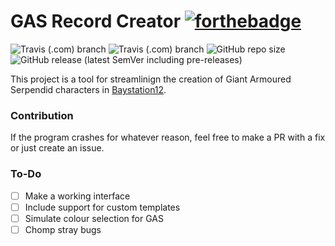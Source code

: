 # GAS Record Creator [![forthebadge](https://forthebadge.com/images/badges/works-on-my-machine.svg)](https://forthebadge.com)

![Travis (.com) branch](https://img.shields.io/travis/com/hermaplusplus/bs12-gas-records/master?label=BUILD%2FMASTER&style=for-the-badge) ![Travis (.com) branch](https://img.shields.io/travis/com/hermaplusplus/bs12-gas-records/dev?label=BUILD%2FDEV&style=for-the-badge)
![GitHub repo size](https://img.shields.io/github/repo-size/hermaplusplus/bs12-gas-records?style=for-the-badge) ![GitHub release (latest SemVer including pre-releases)](https://img.shields.io/github/v/release/hermaplusplus/bs12-gas-records?include_prereleases&label=RELEASE&sort=semver&style=for-the-badge)

This project is a tool for streamlinign the creation of Giant Armoured Serpendid characters in [Baystation12](https://github.com/Baystation12/Baystation12).

### Contribution

If the program crashes for whatever reason, feel free to make a PR with a fix or just create an issue.

### To-Do
* [ ] Make a working interface
* [ ] Include support for custom templates
* [ ] Simulate colour selection for GAS
* [ ] Chomp stray bugs